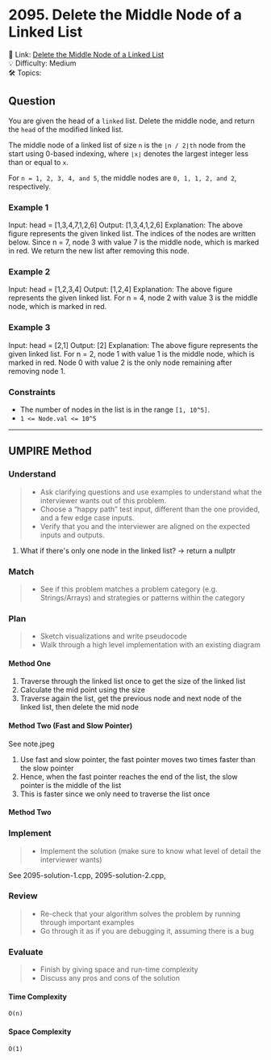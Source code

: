 # 2095. Delete the Middle Node of a Linked List

🔗 Link: [Delete the Middle Node of a Linked List](https://leetcode.com/problems/delete-the-middle-node-of-a-linked-list/description/)<br>
💡 Difficulty: Medium<br>
🛠️ Topics: <br>

## Question

You are given the head of a `linked` list. Delete the middle node, and return the `head` of the modified linked list.

The middle node of a linked list of size `n` is the `⌊n / 2⌋th` node from the start using 0-based indexing, where `⌊x⌋` denotes the largest integer less than or equal to `x`.

For `n = 1, 2, 3, 4, and 5`, the middle nodes are `0, 1, 1, 2, and 2`, respectively.

### Example 1

Input: head = [1,3,4,7,1,2,6]
Output: [1,3,4,1,2,6]
Explanation:
The above figure represents the given linked list. The indices of the nodes are written below.
Since n = 7, node 3 with value 7 is the middle node, which is marked in red.
We return the new list after removing this node. 

### Example 2

Input: head = [1,2,3,4]
Output: [1,2,4]
Explanation:
The above figure represents the given linked list.
For n = 4, node 2 with value 3 is the middle node, which is marked in red.

### Example 3

Input: head = [2,1]
Output: [2]
Explanation:
The above figure represents the given linked list.
For n = 2, node 1 with value 1 is the middle node, which is marked in red.
Node 0 with value 2 is the only node remaining after removing node 1.

### Constraints

* The number of nodes in the list is in the range `[1, 10^5]`.
* `1 <= Node.val <= 10^5`

---

## UMPIRE Method

### Understand

> - Ask clarifying questions and use examples to understand what the interviewer wants out of this problem.
> - Choose a “happy path” test input, different than the one provided, and a few edge case inputs. 
> - Verify that you and the interviewer are aligned on the expected inputs and outputs.

1. What if there's only one node in the linked list? -> return a nullptr

### Match
> - See if this problem matches a problem category (e.g. Strings/Arrays) and strategies or patterns within the category

### Plan
> - Sketch visualizations and write pseudocode
> - Walk through a high level implementation with an existing diagram

#### Method One

1. Traverse through the linked list once to get the size of the linked list
2. Calculate the mid point using the size
3. Traverse again the list, get the previous node and next node of the linked list, then delete the mid node

#### Method Two (Fast and Slow Pointer)

See note.jpeg
1. Use fast and slow pointer, the fast pointer moves two times faster than the slow pointer
2. Hence, when the fast pointer reaches the end of the list, the slow pointer is the middle of the list
3. This is faster since we only need to traverse the list once

#### Method Two

### Implement
> - Implement the solution (make sure to know what level of detail the interviewer wants)

See 2095-solution-1.cpp, 2095-solution-2.cpp, 

### Review
> - Re-check that your algorithm solves the problem by running through important examples
> - Go through it as if you are debugging it, assuming there is a bug

### Evaluate
> - Finish by giving space and run-time complexity
> - Discuss any pros and cons of the solution

#### Time Complexity

`O(n)`

#### Space Complexity

`O(1)`